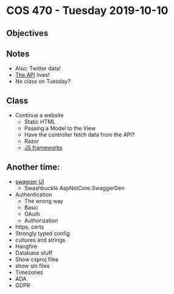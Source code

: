 # COS 470 - Tuesday 2019-10-10
## Objectives

## Notes
* Also: Twitter data!
* [The API](https://webthing20191008043036.azurewebsites.net/api/values) lives!
* No class on Tuesday?

## Class
* Continue a website
  * Static HTML
  * Passing a Model to the View
  * Have the controller fetch data from the API?
  * Razor
  * [JS frameworks](https://stackoverflow.com/questions/19724857/jquery-ajax-call-to-web-api)

## Another time:
* [swagger UI](https://github.com/swagger-api/swagger-ui)
  * Swashbuckle.AspNetCore.SwaggerGen
* Authentication
  * The wrong way
  * Basic
  * OAuth
  * Authorization
* https, certs
* Strongly typed config
* cultures and strings
* Hangfire
* Database stuff
* Show csproj files
* show sln files
* Timezones
* ADA
* GDPR